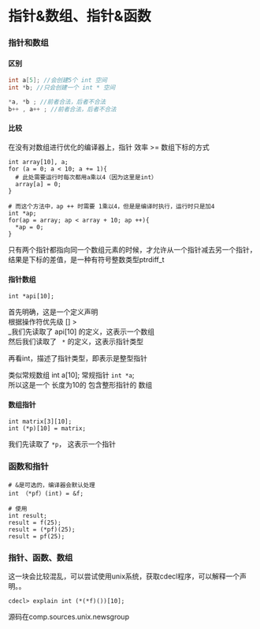 # 指针&数组、指针&函数

### 指针和数组

#### 区别

```c
int a[5]; //会创建5个 int 空间
int *b; //只会创建一个 int * 空间

*a, *b ; //前者合法，后者不合法
b++ , a++ ; //前者合法，后者不合法
```

#### 比较

在没有对数组进行优化的编译器上，指针 效率 &gt;= 数组下标的方式

```text
int array[10], a;
for (a = 0; a < 10; a += 1){
  # 此处需要运行时每次都用a乘以4（因为这里是int）
  array[a] = 0;
}

# 而这个方法中，ap ++ 时需要 1乘以4，但是是编译时执行，运行时只是加4
int *ap;
for(ap = array; ap < array + 10; ap ++){
  *ap = 0;
}
```

只有两个指针都指向同一个数组元素的时候，才允许从一个指针减去另一个指针，结果是下标的差值，是一种有符号整数类型ptrdiff\_t

#### 指针数组

```text
int *api[10];
```

首先明确，这是一个定义声明  
根据操作符优先级 \[\] &gt;   
_我们先读取了 api\[10\] 的定义，这表示一个数组  
然后我们读取了 ` *`  的定义，这表示指针类型

再看int，描述了指针类型，即表示是整型指针

类似常规数组 int a\[10\]; 常规指针 `int *a`;  
所以这是一个 长度为10的 包含整形指针的 数组

#### 数组指针

```text
int matrix[3][10];  
int (*p)[10] = matrix;
```

我们先读取了 `*p`， 这表示一个指针

### 函数和指针

```text
# &是可选的，编译器会默认处理  
int （*pf）(int) = &f;

# 使用
int result;
result = f(25);
result = (*pf)(25);
result = pf(25);
```

### 指针、函数、数组

这一块会比较混乱，可以尝试使用unix系统，获取cdecl程序，可以解释一个声明。。

```text
cdecl> explain int (*(*f)())[10];
```

源码在comp.sources.unix.newsgroup




